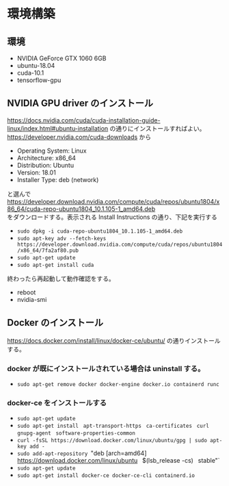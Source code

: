 # 環境構築
## 環境
- NVIDIA GeForce GTX 1060 6GB
- ubuntu-18.04
- cuda-10.1
- tensorflow-gpu
## NVIDIA GPU driver のインストール
https://docs.nvidia.com/cuda/cuda-installation-guide-linux/index.html#ubuntu-installation の通りにインストールすればよい。  
https://developer.nvidia.com/cuda-downloads から
- Operating System: Linux
- Architecture: x86_64
- Distribution: Ubuntu
- Version: 18.01
- Installer Type: deb (network)

と選んで  
https://developer.download.nvidia.com/compute/cuda/repos/ubuntu1804/x86_64/cuda-repo-ubuntu1804_10.1.105-1_amd64.deb  
をダウンロードする。表示される Install Instructions の通り、下記を実行する
- `sudo dpkg -i cuda-repo-ubuntu1804_10.1.105-1_amd64.deb`
- `sudo apt-key adv --fetch-keys https://developer.download.nvidia.com/compute/cuda/repos/ubuntu1804/x86_64/7fa2af80.pub`
- `sudo apt-get update`
- `sudo apt-get install cuda`

終わったら再起動して動作確認をする。
- reboot
- nvidia-smi

## Docker のインストール
https://docs.docker.com/install/linux/docker-ce/ubuntu/ の通りインストールする。
### docker が既にインストールされている場合は uninstall する。
- `sudo apt-get remove docker docker-engine docker.io containerd runc`
### docker-ce をインストールする
- `sudo apt-get update`
- `sudo apt-get install `
`apt-transport-https `
`ca-certificates `
`curl `
`gnupg-agent `
`software-properties-common`
- `curl -fsSL https://download.docker.com/linux/ubuntu/gpg | sudo apt-key add -`
- `sudo add-apt-repository
`"deb [arch=amd64] https://download.docker.com/linux/ubuntu `
`$(lsb_release -cs) `
`stable"`
- `sudo apt-get update`
- `sudo apt-get install docker-ce docker-ce-cli containerd.io`
